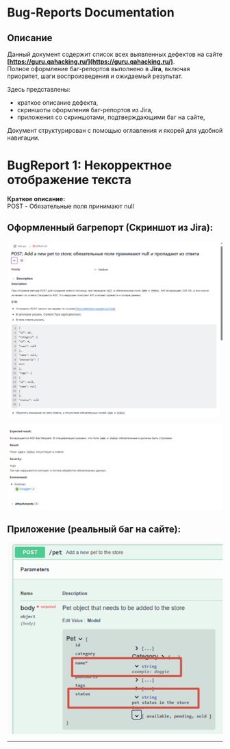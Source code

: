 # Bug-Reports Documentation

## Описание  

Данный документ содержит список всех выявленных дефектов на сайте **[https://guru.qahacking.ru/](https://guru.qahacking.ru/)**.  
Полное оформление баг-репортов выполнено в **Jira**, включая приоритет, шаги воспроизведения и ожидаемый результат.  

Здесь представлены:  
- краткое описание дефекта,  
- скриншоты оформления баг-репортов из Jira,  
- приложения со скриншотами, подтверждающими баг на сайте,  

Документ структурирован с помощью оглавления и якорей для удобной навигации. 


# BugReport 1: Некорректное отображение текста
**Краткое описание:**  
POST - Обязательные поля принимают null

## Оформленный багрепорт (Скриншот из Jira):  

![Bug1-J](/bugs/1.1.png)

![Bug1-J](/bugs/1.2.png)

## Приложение (реальный баг на сайте):  

![Bug1-R](/bugs/s1.png)  

---